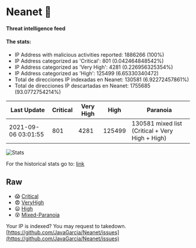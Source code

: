 # Neanet :hocho:
#### Threat intelligence feed
#### The stats:

- IP Address with malicious activities reported: 1886266 (100%)
- IP Address categorized as 'Critical':  801 (0.042464848542%)
- IP Address categorized as 'Very High':  4281 (0.226956325354%)
- IP Address categorized as 'High':  125499 (6.65330340472)
- Total de direcciones IP indexadas en Neanet:  130581 (6.92272457861%)
- Total de direcciones IP descartadas en Neanet:  1755685 (93.0772754214%)

| Last Update | Critical | Very High | High | Paranoia |
| --- | --- | --- | --- | --- |
| 2021-09-06 03:01:55 | 801 | 4281 | 125499 | 130581 mixed list (Critical + Very High + High)|

![Stats](https://docs.google.com/spreadsheets/d/e/2PACX-1vSnaNMIXVabIpDJjufMlzH7poXnshF3mgd8Is1g9ytUEzVsP5my4Trn8f-xkoLLQ38xpL3HtmUexLo6/pubchart?oid=501124687&format=image)

For the historical stats go to: [link](/stats.csv)
## Raw
- :scream: [Critical](https://raw.githubusercontent.com/JavaGarcia/Neanet/master/blacklists/neanet_critical.txt)
- :fearful: [VeryHigh](https://raw.githubusercontent.com/JavaGarcia/Neanet/master/blacklists/neanet_veryHigh.txtt)
- :frowning: [High](https://raw.githubusercontent.com/JavaGarcia/Neanet/master/blacklists/neanet_high.txt)
- :dizzy_face: [Mixed-Paranoia](https://raw.githubusercontent.com/JavaGarcia/Neanet/master/blacklists/neanet_all.txt)


Your IP is indexed? You may request to takedown. [https://github.com/JavaGarcia/Neanet/issues](https://github.com/JavaGarcia/Neanet/issues)
























































































































































































































































































































































































































































































































































































































































































































































































































































































































































































































































































































































































































































































































































































































































































































































































































































































































































































































































































































































































































































































































































































































































































































































































































































































































































































































































































































































































































































































































































































































































































































































































































































































































































































































































































































































































































































































































































































































































































































































































































































































































































































































































































































































































































































































































































































































































































































































































































































































































































































































































































































































































































































































































































































































































































































































































































































































































































































































































































































































































































































































































































































































































































































































































































































































































































































































































































































































































































































































































































































































































































































































































































































































































































































































































































































































































































































































































































































































































































































































































































































































































































































































































































































































































































































































































































































































































































































































